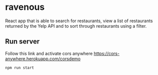 # ravenous
React app that is able to search for restaurants,  view a list of restaurants returned by the Yelp API and to sort through restaurants using a filter.


## Run server
Follow this link and activate cors anywhere
https://cors-anywhere.herokuapp.com/corsdemo

```commandline
npm run start
```
